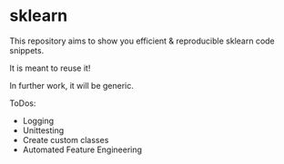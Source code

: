 # sklearn

This repository aims to show you efficient & reproducible sklearn code snippets.

It is meant to reuse it!

In further work, it will be generic.

ToDos:
  - Logging
  - Unittesting
  - Create custom classes
  - Automated Feature Engineering
